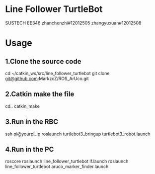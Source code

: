 # Line Follower TurtleBot
SUSTECH EE346 zhanchenzhi#12012505 zhangyuxuan#12012508

# Usage

## 1.Clone the source code
cd ~/catkin_ws/src/line_follower_turtlebot
git clone git@github.com:MarkzcZ/ROS_ArUco.git

## 2.Catkin make the file
cd..
catkin_make

## 3.Run in the RBC
ssh pi@yourpi_ip
roslaunch turtlebot3_bringup turtlebot3_robot.launch

## 4.Run in the PC
roscore
roslaunch line_follower_turtlebot lf.launch
roslaunch line_follower_turtlebot aruco_marker_finder.launch

